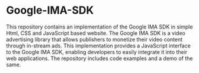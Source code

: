 # Google-IMA-SDK
This repository contains an implementation of the Google IMA SDK in simple Html, CSS and JavaScript based website.
The Google IMA SDK is a video advertising library that allows publishers to monetize their video content through in-stream ads. 
This implementation provides a JavaScript interface to the Google IMA SDK, enabling developers to easily integrate it into their web applications. 
The repository includes code examples and a demo of the same.
